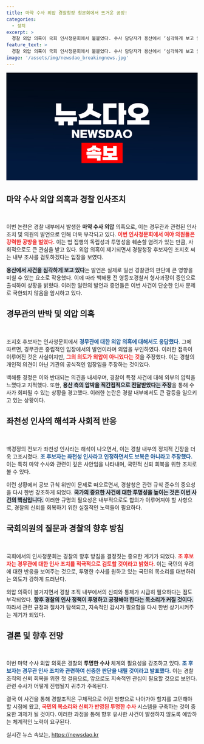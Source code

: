 ```yaml
---
title: 마약 수사 외압 경찰청장 청문회에서 뜨거운 공방!
categories:
  - 정치
excerpt: >
  경찰 외압 의혹이 국회 인사청문회에서 불붙었다. 수사 담당자가 용산에서 ‘심각하게 보고 있다’는 압박을 받았다고 주장하며 논란이 커지고, ‘좌천성 인사에 대한 반박도 이어졌다. 이 사건의 진실은 무엇일까? 클릭해서 확인해보세요!
feature_text: >
  경찰 외압 의혹이 국회 인사청문회에서 불붙었다. 수사 담당자가 용산에서 ‘심각하게 보고 있다’는 압박을 받았다고 주장하며 논란이 커지고, ‘좌천성 인사에 대한 반박도 이어졌다. 이 사건의 진실은 무엇일까? 클릭해서 확인해보세요!
image: '/assets/img/newsdao_breakingnews.jpg'
---
```


<p><img src="/assets/img/newsdao_breakingnews.jpg" alt="implanttips 속보" /></p>

<h2 data-ke-size="size26">마약 수사 외압 의혹과 경찰 인사조치</h2>

<p data-ke-size="size16">&nbsp;</p>

<p>이번 논란은 경찰 내부에서 발생한 <strong>마약 수사 외압</strong> 의혹으로, 이는 경무관과 관련된 인사조치 및 의원의 발언으로 인해 더욱 부각되고 있다. <strong><b><span style="color: #ee2323;">이번 인사청문회에서 여야 의원들은 강력한 공방을 벌였다.</span></b></strong> 이는 법 집행의 독립성과 투명성을 훼손할 염려가 있는 만큼, 사회적으로도 큰 관심을 받고 있다. 외압 의혹이 제기되면서 경찰청장 후보자인 조지호 씨는 내부 조사를 검토하겠다는 입장을 보였다.</p>

<p><strong><b><span style="background-color: #21538527;">용산에서 사건을 심각하게 보고 있다</span></b></strong>는 발언은 실제로 일선 경찰관의 판단에 큰 영향을 미칠 수 있는 요소로 작용했다. 이에 따라 백해룡 전 영등포경찰서 형사과장이 증인으로 출석하여 상황을 밝혔다. 이러한 일련의 발언과 증언들은 이번 사건이 단순한 인사 문제로 국한되지 않음을 암시하고 있다.</p>

<h2 data-ke-size="size26">경무관의 반박 및 외압 의혹</h2>

<p data-ke-size="size16">&nbsp;</p>

<p>조지호 후보자는 인사청문회에서 <strong><b><span style="color: #1a5490;">경무관에 대한 외압 의혹에 대해서도 응답했다.</span></b></strong> 그에 따르면, 경무관은 중립적인 입장에서의 발언이라며 외압을 부인하였다. 이러한 접촉이 이루어진 것은 사실이지만, <strong><b><span style="color: #ee2323;">그의 의도가 외압이 아니었다는 것</span></b></strong>을 주장했다. 이는 경찰의 개인적 의견이 아닌 기관의 공식적인 입장임을 주장하는 것이었다.</p>

<p>백해룡 경정은 이와 반대되는 의견을 내세우며, 경찰이 특정 사건에 대해 외부의 압력을 느꼈다고 지적했다. 또한, <strong><b><span style="background-color: #21538527;">용산 측의 압박을 직간접적으로 전달받았다는 주장</span></b></strong>을 통해 수사가 회피될 수 있는 상황을 경고했다. 이러한 논란은 경찰 내부에서도 큰 갈등을 일으키고 있는 상황이다.</p>

<h2 data-ke-size="size26">좌천성 인사의 해석과 사회적 반응</h2>

<p data-ke-size="size16">&nbsp;</p>

<p>백경정의 전보가 좌천성 인사라는 해석이 나오면서, 이는 경찰 내부의 정치적 긴장을 더욱 고조시켰다. <strong><b><span style="color: #1a5490;">조 후보자는 좌천성 인사라고 인정하면서도 보복은 아니라고 주장했다.</span></b></strong> 이는 특히 마약 수사와 관련이 깊은 사안임을 나타내며, 국민적 신뢰 회복을 위한 조치로 볼 수 있다.</p>

<p>이런 상황에서 공보 규칙 위반이 문제로 떠오르면서, 경찰청은 관련 규칙 준수의 중요성을 다시 한번 강조하게 되었다. <strong><b><span style="background-color: #21538527;">국가의 중요한 사건에 대한 투명성을 높이는 것은 이번 사건의 핵심입니다.</span></b></strong> 이러한 규명의 필요성은 내부적으로도 합의가 이루어져야 할 사항으로, 경찰의 신뢰를 회복하기 위한 실질적인 노력들이 필요하다.</p>

<h2 data-ke-size="size26">국회의원의 질문과 경찰의 향후 방침</h2>

<p data-ke-size="size16">&nbsp;</p>

<p>국회에서의 인사청문회는 경찰의 향후 방침을 결정짓는 중요한 계기가 되었다. <strong><b><span style="color: #ee2323;">조 후보자는 경무관에 대한 인사 조치를 적극적으로 검토할 것이라고 밝혔다.</span></b></strong> 이는 국민의 우려에 대한 반응을 보여주는 것으로, 투명한 수사를 원하고 있는 국민의 목소리를 대변하려는 의도가 강하게 드러난다.</p>

<p>외압 의혹이 불거지면서 경찰 조직 내부에서의 신뢰와 통제가 시급히 필요하다는 점도 부각되었다. <b><span style="background-color: #21538527;">향후 경찰의 인사 정책이 투명하고 공정해야 한다는 목소리가 커질 것이다.</span></b> 따라서 관련 규정과 절차가 탐색되고, 지속적인 감시가 필요함을 다시 한번 상기시켜주는 계기가 되었다.</p>

<h2 data-ke-size="size26">결론 및 향후 전망</h2>

<p data-ke-size="size16">&nbsp;</p>

<p>이번 마약 수사 외압 의혹은 경찰의 <strong>투명한 수사</strong> 체계의 필요성을 강조하고 있다. <strong><b><span style="color: #1a5490;">조 후보자는 경무관 인사 조치와 관련하여 신중한 판단을 내릴 것이라고 발표했다.</span></b></strong> 이는 경찰 조직의 신뢰 회복을 위한 첫 걸음으로, 앞으로도 지속적인 관심이 필요할 것으로 보인다. 관련 수사가 어떻게 진행될지 귀추가 주목된다.</p>

<p>결국 이 사건을 통해 경찰조직은 구체적으로 어떤 방향으로 나아가야 할지를 고민해야 할 시점에 왔고, <strong><b><span style="color: #ee2323;">국민의 목소리와 신뢰가 반영된 투명한 수사</span></b></strong> 시스템을 구축하는 것이 중요한 과제가 될 것이다. 이러한 과정을 통해 향후 유사한 사건이 발생하지 않도록 예방하는 체계적인 노력이 요구된다.</p>
실시간 뉴스 속보는, <a href="https://newsdao.kr" rel="dofollow">https://newsdao.kr</a>


